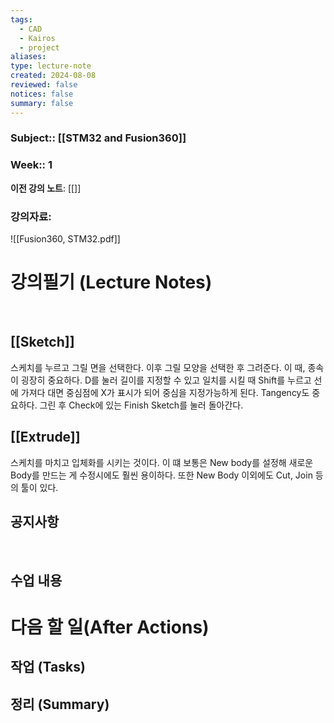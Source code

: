 ```yaml
---
tags:
  - CAD
  - Kairos
  - project
aliases: 
type: lecture-note
created: 2024-08-08
reviewed: false
notices: false
summary: false
---
```

### **Subject**:: [[STM32 and Fusion360]]
### **Week**:: 1 

**이전 강의 노트**: [[]]

### 강의자료: 
![[Fusion360, STM32.pdf]]

# 강의필기 (Lecture Notes)
<br>

## [[Sketch]]
스케치를 누르고 그릴 면을 선택한다. 이후 그릴 모양을 선택한 후 그려준다. 이 때, 종속이 굉장히 중요하다. 
D를 눌러 길이를 지정할 수 있고 일치를 시킬 때 Shift를 누르고 선에 가져다 대면 중심점에 X가 표시가 되어 중심을 지정가능하게 된다. Tangency도 중요하다.
그린 후 Check에 있는 Finish Sketch를 눌러 돌아간다. 


## [[Extrude]]
스케치를 마치고 입체화를 시키는 것이다. 이 떄 보통은 New body를 설정해 새로운 Body를 만드는 게 수정시에도 훨씬 용이하다. 또한 New Body 이외에도 Cut, Join 등의 툴이 있다. 

## 공지사항
<br>



## 수업 내용


# 다음 할 일(After Actions)
## 작업 (Tasks)


## 정리 (Summary)




